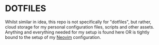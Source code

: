 # DOTFILES

Whilst similar in idea, this repo is not specifically for "dotfiles", but rather, cloud storage for my personal
configuration files, scripts and other assets. Anything and everything needed for my setup is found here OR is tightly
bound to the setup of my [Neovim](https://github.com/HonsonCooky/cookie-nvim) configuration.
